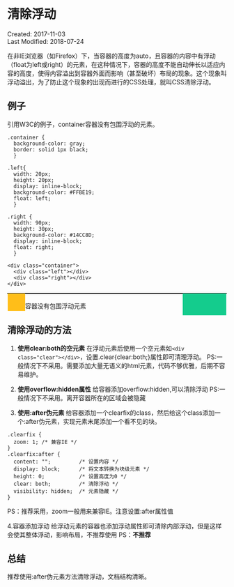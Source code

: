 # 清除浮动
Created: 2017-11-03  
Last Modified: 2018-07-24

在非IE浏览器（如Firefox）下，当容器的高度为auto，且容器的内容中有浮动（float为left或right）的元素，在这种情况下，容器的高度不能自动伸长以适应内容的高度，使得内容溢出到容器外面而影响（甚至破坏）布局的现象。这个现象叫浮动溢出，为了防止这个现象的出现而进行的CSS处理，就叫CSS清除浮动。

## 例子
引用W3C的例子，container容器没有包围浮动的元素。
```
.container {
  background-color: gray;
  border: solid 1px black;
  }

.left{
  width: 20px;
  height: 20px;
  display: inline-block;
  background-color: #FFBE19;
  float: left;
  }

.right {
  width: 90px;
  height: 30px;
  background-color: #14CC8D;
  display: inline-block;
  float: right;
  }

<div class="container">
  <div class="left"></div>
  <div class="right"></div>
</div>
```

<div style="background-color: gray;border: solid 1px black;height:0px;"><div style="width: 40px;height: 40px;display: inline-block;float: left;background-color: #FFBE19;"></div><div style="width: 100px;height: 50px;display: inline-block;float: right;background-color: #14CC8D;"></div>
</div>
<br />
容器没有包围浮动元素

## 清除浮动的方法
1. **使用clear:both的空元素**
在浮动元素后使用一个空元素如`<div class="clear"></div>`，设置.clear{clear:both;}属性即可清理浮动。
PS:一般情况下不采用。需要添加大量无语义的html元素，代码不够优雅，后期不容易维护。

2. **使用overflow:hidden属性**
给容器添加overflow:hidden,可以清除浮动
PS:一般情况下不采用。离开容器所在的区域会被隐藏

3. **使用:after伪元素**
给容器添加一个clearfix的class，然后给这个class添加一个:after伪元素，实现元素末尾添加一个看不见的块。
```
.clearfix {
  zoom: 1; /* 兼容IE */
}
.clearfix:after {
  content: "";         /* 设置内容 */
  display: block;      /* 将文本转换为块级元素 */
  height: 0;           /* 设置高度为0 */
  clear: both;         /* 清除浮动 */
  visibility: hidden;  /* 元素隐藏 */
}
```
PS：推荐采用，zoom一般用来兼容IE。注意设置:after属性值

4.容器添加浮动
给浮动元素的容器也添加浮动属性即可清除内部浮动，但是这样会使其整体浮动，影响布局，不推荐使用
PS：**不推荐**

## 总结
推荐使用:after伪元素方法清除浮动，文档结构清晰。
